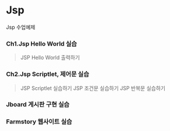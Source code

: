# Jsp
Jsp 수업예제

### Ch1.Jsp Hello World 실습
> JSP Hello World 출력하기

### Ch2.Jsp Scriptlet, 제어문 실습
> JSP Scriptlet 실습하기
> JSP 조건문 실습하기
> JSP 반복문 실습하기

### Jboard 게시판 구현 실습

### Farmstory 웹사이트 실습
